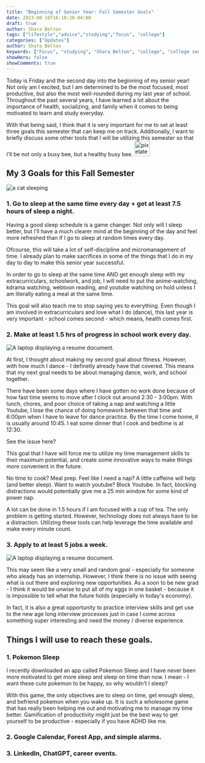 ```yaml
---
title: "Beginning of Senior Year: Fall Semester Goals"
date: 2023-08-16T16:10:26-04:00
draft: true
author: Shara Belton
tags: ["lifestyle","advice","studying","focus", "college"]
categories: ["Updates"]
author: Shara Belton
keywords: ["Focus", "studying", "Shara Belton", "college", "college senior"]
showHero: false
showComments: true
---
```


Today is Friday and the second day into the beginning of my senior year! Not only am I excited, but I am determined to be the most focused, most productive, but also the most well-rounded during my last year of school. Throughout the past several years, I have learned a lot about the importance of health, socializing, and family when it comes to being motivated to learn and study everyday. 

With that being said, I think that it is very important for me to set at least three goals this semester that can keep me on track. Additionally, I want to briefly discuss some other tools that I will be utilizing this semester so that I'll be not only a busy bee, but a healthy busy bee. <img src="https://ucarecdn.com/cbb14356-c303-4ca4-95f2-1b5eb09ff837/" width="40" class="inline" style="margin:0;" alt="pixelated bee gif"/>

## My 3 Goals for this Fall Semester

<img src="https://ucarecdn.com/f201a535-d680-4f7d-b95b-81fd8b31a493/-/quality/smart/-/format/auto/" alt="a cat sleeping"/>

### 1. Go to sleep at the same time every day + get at least 7.5 hours of sleep a night.


Having a good sleep schedule is a game changer. Not only will I sleep better, but I'll have a much clearer mind at the beginning of the day and feel more refreshed than if I go to sleep at random times every day.

Ofcourse, this will take a lot of self-discipline and micromanagement of time. I already plan to make sacrifices in some of the things that I do in my day to day to make this senior year successful. 

In order to go to sleep at the same time AND get enough sleep with my extracurriculars, schoolwork, and job, I will need to put the anime-watching, kdrama watching, webtoon reading, and youtube watching on hold unless I am literally eating a meal at the same time. 

This goal will also teach me to stop saying yes to everything. Even though I am involved in extracurriculars and love what I do (dance), this last year is very important - school comes second - which means, health comes first.

### 2. Make at least 1.5 hrs of progress in school work every day. 
<img src="https://ucarecdn.com/033c3789-b4d4-4843-9f41-dbb9797327bb/-/quality/smart/-/format/auto/" alt="A laptop displaying a resume document."/>

At first, I thought about making my second goal about fitness. However, with how much I dance - I definetly already have that covered. This means that my next goal needs to be about managing dance, work, and school together.

There have been some days where I have gotten no work done because of how fast time seems to move after I clock out around 2:30 - 3:00pm. With lunch, chores, and poor choice of taking a nap and watching a little Youtube, I lose the chance of doing homework between that time and 6:00pm when I have to leave for dance practice. By the time I come home, it is usually around 10:45. I eat some dinner that I cook and bedtime is at 12:30. 

See the issue here? 

This goal that I have will force me to utilize my time management skills to their maximum potential, and create some innovative ways to make things more convenient in the future. 

No time to cook? Meal prep. Feel like I need a nap? A little caffeine will help (and better sleep). Want to watch youtube? Block Youtube. In fact, blocking distractions would potentially give me a 25 min window for some kind of power nap. 

A lot can be done in 1.5 hours if I am focused with a cup of tea. The only problem is getting started. However, technology does not always have to be a distraction. Utilizing these tools can help leverage the time available and make every minute count. 

### 3. Apply to at least 5 jobs a week.
<img src="https://ucarecdn.com/e76f2049-f342-4d3a-aa3c-de120c41b6c1/-/quality/smart/-/format/auto/" alt="A laptop displaying a resume document."/>

This may seem like a very small and random goal - especially for someone who aleady has an internship. However, I think there is no issue with seeing what is out there and exploring new opportunities. As a soon to be new grad - I think it would be unwise to put all of my eggs in one basket - because it is impossible to tell what the future holds (especially in today's economy).

In fact, it is also a great opportunity to practice interview skills and get use to the new age long interview processes just in case I come across something super interesting and need the money / diverse experience. 

## Things I will use to reach these goals.

### 1. Pokemon Sleep

I recently downloaded an app called Pokemon Sleep and I have never been more motivated to get more sleep and sleep on time than now. I mean - I want these cute pokemon to be happy, so why wouldn't I sleep?

With this game, the only objectives are to sleep on time, get enough sleep, and befriend pokemon when you wake up. It is such a wholesome game that has really been helping me out and motivating me to manage my time better. Gamification of productivity might just be the best way to get yourself to be productive - especially if you have ADHD like me.

### 2. Google Calendar, Forest App, and simple alarms.

### 3. LinkedIn, ChatGPT, career events.



<!-- https://unsplash.com/photos/n8Qb1ZAkK88?utm_source=unsplash&utm_medium=referral&utm_content=creditShareLink
https://unsplash.com/photos/XEB8y0nRRP4?utm_source=unsplash&utm_medium=referral&utm_content=creditShareLink -->